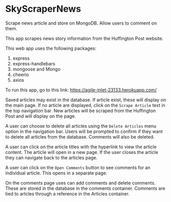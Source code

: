 # SkyScraperNews
Scrape news article and store on MongoDB.  Allow users to comment on them.  

This app scrapes news story information from the Huffington Post website.

This web app uses the following packages:

   1. express
   2. express-handlebars
   3. mongoose and Mongo
   4. cheerio
   5. axios

To run this app, go to this link: https://agile-inlet-23133.herokuapp.com/

Saved articles may exist in the database. If article exist, these will display on the main page.  If no article are displayed, click on the `Scrape Article` text in the top navigation bar.  New articles will be scraped from the Huffington Post and will display on the page.

A user can choose to delete all articles using the `Delete Articles` menu option in the navigation bar. Users will be prompted to confirm if they want to delete all articles from the database.  Comments will also be deleted.

A user can click on the article titles with the hyperlink to view the article content. The article will open in a new page.  If the user closes the article they can navigate back to the articles page.

A user can click on the `Open Comments` button to see comments for an individual article.  This opens in a separate page.

On the comments page uses can add comments and delete comments. These are stored in the database in the comments container.  Comments are tied to artcles through a reference in the Articles container.